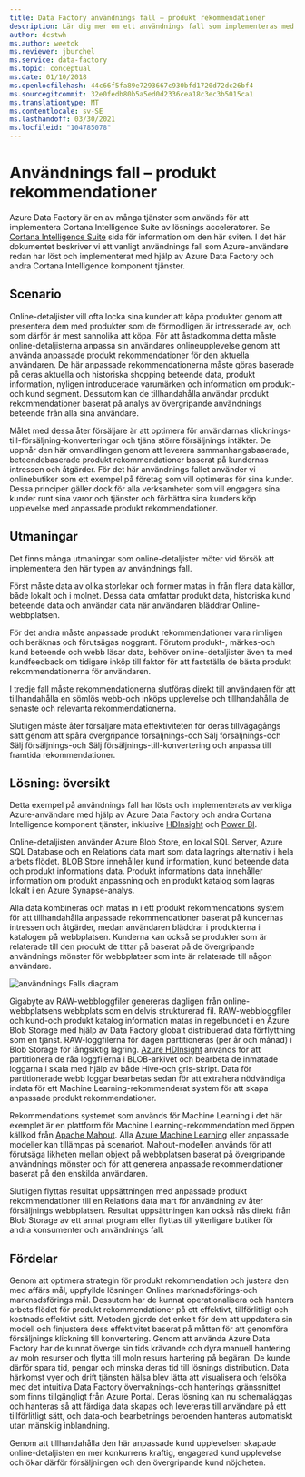 ```yaml
---
title: Data Factory användnings fall – produkt rekommendationer
description: Lär dig mer om ett användnings fall som implementeras med hjälp av Azure Data Factory tillsammans med andra tjänster.
author: dcstwh
ms.author: weetok
ms.reviewer: jburchel
ms.service: data-factory
ms.topic: conceptual
ms.date: 01/10/2018
ms.openlocfilehash: 44c66f5fa89e7293667c930bfd1720d72dc26bf4
ms.sourcegitcommit: 32e0fedb80b5a5ed0d2336cea18c3ec3b5015ca1
ms.translationtype: MT
ms.contentlocale: sv-SE
ms.lasthandoff: 03/30/2021
ms.locfileid: "104785078"
---
```

# <a name="use-case---product-recommendations"></a>Användnings fall – produkt rekommendationer
Azure Data Factory är en av många tjänster som används för att implementera Cortana Intelligence Suite av lösnings acceleratorer.  Se [Cortana Intelligence Suite](https://www.microsoft.com/cortanaanalytics) sida för information om den här sviten. I det här dokumentet beskriver vi ett vanligt användnings fall som Azure-användare redan har löst och implementerat med hjälp av Azure Data Factory och andra Cortana Intelligence komponent tjänster.

## <a name="scenario"></a>Scenario
Online-detaljister vill ofta locka sina kunder att köpa produkter genom att presentera dem med produkter som de förmodligen är intresserade av, och som därför är mest sannolika att köpa. För att åstadkomma detta måste online-detaljisterna anpassa sin användares onlineupplevelse genom att använda anpassade produkt rekommendationer för den aktuella användaren. De här anpassade rekommendationerna måste göras baserade på deras aktuella och historiska shopping beteende data, produkt information, nyligen introducerade varumärken och information om produkt-och kund segment.  Dessutom kan de tillhandahålla användar produkt rekommendationer baserat på analys av övergripande användnings beteende från alla sina användare.

Målet med dessa åter försäljare är att optimera för användarnas klicknings-till-försäljning-konverteringar och tjäna större försäljnings intäkter.  De uppnår den här omvandlingen genom att leverera sammanhangsbaserade, beteendebaserade produkt rekommendationer baserat på kundernas intressen och åtgärder. För det här användnings fallet använder vi onlinebutiker som ett exempel på företag som vill optimeras för sina kunder. Dessa principer gäller dock för alla verksamheter som vill engagera sina kunder runt sina varor och tjänster och förbättra sina kunders köp upplevelse med anpassade produkt rekommendationer.

## <a name="challenges"></a>Utmaningar
Det finns många utmaningar som online-detaljister möter vid försök att implementera den här typen av användnings fall. 

Först måste data av olika storlekar och former matas in från flera data källor, både lokalt och i molnet. Dessa data omfattar produkt data, historiska kund beteende data och användar data när användaren bläddrar Online-webbplatsen. 

För det andra måste anpassade produkt rekommendationer vara rimligen och beräknas och förutsägas noggrant. Förutom produkt-, märkes-och kund beteende och webb läsar data, behöver online-detaljister även ta med kundfeedback om tidigare inköp till faktor för att fastställa de bästa produkt rekommendationerna för användaren. 

I tredje fall måste rekommendationerna slutföras direkt till användaren för att tillhandahålla en sömlös webb-och inköps upplevelse och tillhandahålla de senaste och relevanta rekommendationerna. 

Slutligen måste åter försäljare mäta effektiviteten för deras tillvägagångs sätt genom att spåra övergripande försäljnings-och Sälj försäljnings-och Sälj försäljnings-och Sälj försäljnings-till-konvertering och anpassa till framtida rekommendationer.

## <a name="solution-overview"></a>Lösning: översikt
Detta exempel på användnings fall har lösts och implementerats av verkliga Azure-användare med hjälp av Azure Data Factory och andra Cortana Intelligence komponent tjänster, inklusive [HDInsight](https://azure.microsoft.com/services/hdinsight/) och [Power BI](https://powerbi.microsoft.com/).

Online-detaljisten använder Azure Blob Store, en lokal SQL Server, Azure SQL Database och en Relations data mart som data lagrings alternativ i hela arbets flödet.  BLOB Store innehåller kund information, kund beteende data och produkt informations data. Produkt informations data innehåller information om produkt anpassning och en produkt katalog som lagras lokalt i en Azure Synapse-analys. 

Alla data kombineras och matas in i ett produkt rekommendations system för att tillhandahålla anpassade rekommendationer baserat på kundernas intressen och åtgärder, medan användaren bläddrar i produkterna i katalogen på webbplatsen. Kunderna kan också se produkter som är relaterade till den produkt de tittar på baserat på de övergripande användnings mönster för webbplatser som inte är relaterade till någon användare.

![användnings Falls diagram](./media/data-factory-product-reco-usecase/diagram-1.png)

Gigabyte av RAW-webbloggfiler genereras dagligen från online-webbplatsens webbplats som en delvis strukturerad fil. RAW-webbloggfiler och kund-och produkt katalog information matas in regelbundet i en Azure Blob Storage med hjälp av Data Factory globalt distribuerad data förflyttning som en tjänst. RAW-loggfilerna för dagen partitioneras (per år och månad) i Blob Storage för långsiktig lagring.  [Azure HDInsight](https://azure.microsoft.com/services/hdinsight/) används för att partitionera de råa loggfilerna i BLOB-arkivet och bearbeta de inmatade loggarna i skala med hjälp av både Hive-och gris-skript. Data för partitionerade webb loggar bearbetas sedan för att extrahera nödvändiga indata för ett Machine Learning-rekommenderat system för att skapa anpassade produkt rekommendationer.

Rekommendations systemet som används för Machine Learning i det här exemplet är en plattform för Machine Learning-rekommendation med öppen källkod från [Apache Mahout](https://mahout.apache.org/).  Alla [Azure Machine Learning](https://azure.microsoft.com/services/machine-learning/) eller anpassade modeller kan tillämpas på scenariot.  Mahout-modellen används för att förutsäga likheten mellan objekt på webbplatsen baserat på övergripande användnings mönster och för att generera anpassade rekommendationer baserat på den enskilda användaren.

Slutligen flyttas resultat uppsättningen med anpassade produkt rekommendationer till en Relations data mart för användning av åter försäljnings webbplatsen.  Resultat uppsättningen kan också nås direkt från Blob Storage av ett annat program eller flyttas till ytterligare butiker för andra konsumenter och användnings fall.

## <a name="benefits"></a>Fördelar
Genom att optimera strategin för produkt rekommendation och justera den med affärs mål, uppfyllde lösningen Onlines marknadsförings-och marknadsförings mål. Dessutom har de kunnat operationalisera och hantera arbets flödet för produkt rekommendationer på ett effektivt, tillförlitligt och kostnads effektivt sätt. Metoden gjorde det enkelt för dem att uppdatera sin modell och finjustera dess effektivitet baserat på måtten för att genomföra försäljnings klickning till konvertering. Genom att använda Azure Data Factory har de kunnat överge sin tids krävande och dyra manuell hantering av moln resurser och flytta till moln resurs hantering på begäran. De kunde därför spara tid, pengar och minska deras tid till lösnings distribution. Data härkomst vyer och drift tjänsten hälsa blev lätta att visualisera och felsöka med det intuitiva Data Factory övervaknings-och hanterings gränssnittet som finns tillgängligt från Azure Portal. Deras lösning kan nu schemaläggas och hanteras så att färdiga data skapas och levereras till användare på ett tillförlitligt sätt, och data-och bearbetnings beroenden hanteras automatiskt utan mänsklig inblandning.

Genom att tillhandahålla den här anpassade kund upplevelsen skapade online-detaljisten en mer konkurrens kraftig, engagerad kund upplevelse och ökar därför försäljningen och den övergripande kund nöjdheten.

